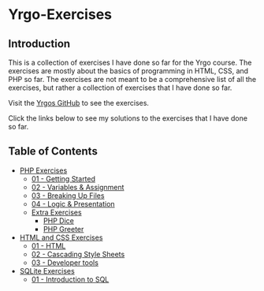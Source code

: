 # Yrgo-Exercises

## Introduction

This is a collection of exercises I have done so far for the Yrgo course. The exercises are mostly about the basics of programming in HTML, CSS, and PHP so far. The exercises are not meant to be a comprehensive list of all the exercises, but rather a collection of exercises that I have done so far.

Visit the [Yrgos GitHub](https://github.com/yrgo/wu22) to see the exercises.

Click the links below to see my solutions to the exercises that I have done so far.

## Table of Contents

- <a href="https://github.com/Adishumla/Yrgo-Exercises/tree/main/PHP">PHP Exercises</a>
  - <a href="https://github.com/Adishumla/Yrgo-Exercises/tree/main/PHP/01%20-%20Getting%20Started"> 01 - Getting Started </a>
  - <a href="https://github.com/Adishumla/Yrgo-Exercises/tree/main/PHP/02%20-%20Variables%20%26%20Assignment"> 02 - Variables & Assignment </a>
  - <a href="https://github.com/Adishumla/Yrgo-Exercises/tree/main/PHP/03%20-%20Breaking%20Up%20Files"> 03 - Breaking Up Files </a>
  - <a href="https://github.com/Adishumla/Yrgo-Exercises/tree/main/PHP/04%20-%20Logic%20%26%20Presentation"> 04 - Logic & Presentation </a>
  - <a href="https://github.com/Adishumla/Yrgo-Exercises/tree/main/PHP/Extra-Exercises"> Extra Exercises </a>
    - <a href="https://github.com/Adishumla/Yrgo-Exercises/tree/main/PHP/Extra-Exercises/PHP-Dice"> PHP Dice </a>
    - <a href="https://github.com/Adishumla/Yrgo-Exercises/tree/main/PHP/Extra-Exercises/PHP-Greeter "> PHP Greeter </a>
- <a href="https://github.com/Adishumla/Yrgo-Exercises/tree/main/HTML%20and%20CSS">HTML and CSS Exercises</a>
  - <a href="https://github.com/Adishumla/Yrgo-Exercises/tree/main/HTML%20and%20CSS/01%20-%20HTML">01 - HTML</a>
  - <a href="https://github.com/Adishumla/Yrgo-Exercises/tree/main/HTML%20and%20CSS/02%20-%20Cascading%20Style%20Sheets">02 - Cascading Style Sheets</a>
  - <a href="https://github.com/Adishumla/Yrgo-Exercises/tree/main/HTML%20and%20CSS/03%20-%20Developer%20tools">03 - Developer tools</a>
- <a href="https://github.com/Adishumla/Yrgo-Exercises/tree/main/SQLite">SQLite Exercises</a>
  - <a href="https://github.com/Adishumla/Yrgo-Exercises/tree/main/SQLite/01%20-%20Introduction%20to%20SQL">01 - Introduction to SQL</a>

